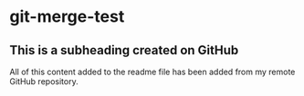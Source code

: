 # git-merge-test

 ## This is a subheading created on GitHub

  All of this content added to the readme file has been added from my remote GitHub repository.
